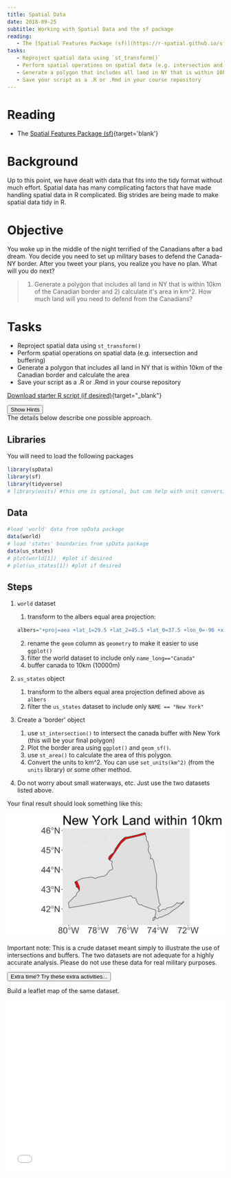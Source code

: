```yaml
---
title: Spatial Data
date: 2018-09-25 
subtitle: Working with Spatial Data and the sf package
reading:
   - The [Spatial Features Package (sf)](https://r-spatial.github.io/sf/){target='blank'}
tasks:
   - Reproject spatial data using `st_transform()`
   - Perform spatial operations on spatial data (e.g. intersection and buffering)
   - Generate a polygon that includes all land in NY that is within 10km of the Canadian border and calculate the area
   - Save your script as a .R or .Rmd in your course repository
---
```





# Reading

- The [Spatial Features Package (sf)](https://r-spatial.github.io/sf/){target='blank'}

# Background
Up to this point, we have dealt with data that fits into the tidy format without much effort. Spatial data has many complicating factors that have made handling spatial data in R complicated. Big strides are being made to make spatial data tidy in R. 


# Objective

You woke up in the middle of the night terrified of the Canadians after a bad dream.  You decide you need to set up military bases to defend the Canada-NY border. After you tweet your plans, you realize you have no plan.  What will you do next?

> 1) Generate a polygon that includes all land in NY that is within 10km of the Canadian border and 2) calculate it's area in km^2.  How much land will you need to defend from the Canadians?


# Tasks

- Reproject spatial data using `st_transform()`
- Perform spatial operations on spatial data (e.g. intersection and buffering)
- Generate a polygon that includes all land in NY that is within 10km of the Canadian border and calculate the area
- Save your script as a .R or .Rmd in your course repository

[<i class="fa fa-file-code-o fa-1x" aria-hidden="true"></i> Download starter R script (if desired)](scripts/CS_05_nocomments.R){target="_blank"}


<div class="well">
<button data-toggle="collapse" class="btn btn-primary btn-sm round" data-target="#demo1">Show Hints</button>
<div id="demo1" class="collapse">
The details below describe one possible approach.

## Libraries
You will need to load the following packages

```r
library(spData)
library(sf)
library(tidyverse)
# library(units) #this one is optional, but can help with unit conversions.
```

## Data

```r
#load 'world' data from spData package
data(world)  
# load 'states' boundaries from spData package
data(us_states)
# plot(world[1])  #plot if desired
# plot(us_states[1]) #plot if desired
```

## Steps
1. `world` dataset
    1. transform to the albers equal area projection:
    
    ```r
    albers="+proj=aea +lat_1=29.5 +lat_2=45.5 +lat_0=37.5 +lon_0=-96 +x_0=0 +y_0=0 +ellps=GRS80 +datum=NAD83 +units=m +no_defs"
    ```
    2. rename the `geom` column as `geometry` to make it easier to use `ggplot()`
    3. filter the world dataset to include only `name_long=="Canada"` 
    4. buffer canada to 10km (10000m)
2. `us_states` object    
    1. transform to the albers equal area projection defined above as `albers`
    2. filter the `us_states` dataset to include only `NAME == "New York"`
3. Create a 'border' object
    1. use `st_intersection()` to intersect the canada buffer with New York (this will be your final polygon)
    2. Plot the border area using `ggplot()` and `geom_sf()`.
    3. use `st_area()` to calculate the area of this polygon.
    4. Convert the units to km^2.  You can use `set_units(km^2)` (from the `units` library) or some other method.
4. Do not worry about small waterways, etc.  Just use the two datasets listed above.

</div>
</div>

Your final result should look something like this:

![](CS_05_files/figure-html/unnamed-chunk-4-1.png)<!-- -->

Important note:  This is a crude dataset meant simply to illustrate the use of intersections and buffers.  The two datasets are not adequate for a highly accurate analysis.  Please do not use these data for real military purposes.

<div class="extraswell">
<button data-toggle="collapse" class="btn btn-link" data-target="#extras">
Extra time? Try these extra activities...
</button>
<div id="extras" class="collapse">

Build a leaflet map of the same dataset.



<iframe id="test"  style=" height:400px; width:100%;" scrolling="no"  frameborder="0" src="CS05_leaflet.html"></iframe>


</div>
</div>

